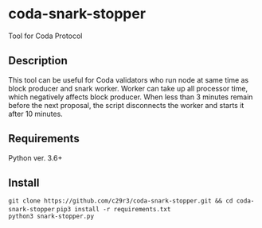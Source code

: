 # coda-snark-stopper
Tool for Coda Protocol

## Description
This tool can be useful for Coda validators who run node at same time as block producer and snark worker. 
Worker can take up all processor time, which negatively affects block producer. When less than 3 minutes remain before the next proposal, the script disconnects the worker and starts it after 10 minutes.  

## Requirements
Python ver. 3.6+

## Install  
`git clone https://github.com/c29r3/coda-snark-stopper.git && cd coda-snark-stopper`
`pip3 install -r requirements.txt`  
`python3 snark-stopper.py`
